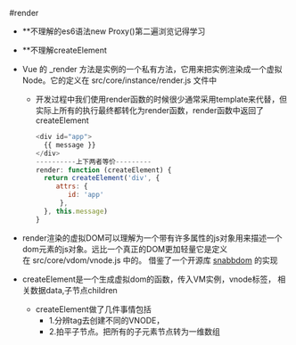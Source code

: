  #render

- **不理解的es6语法new Proxy()第二遍浏览记得学习

- **不理解createElement

- Vue 的 _render 方法是实例的一个私有方法，它用来把实例渲染成一个虚拟 Node。它的定义在 src/core/instance/render.js 文件中 

  - 开发过程中我们使用render函数的时候很少通常采用template来代替，但实际上所有的执行最终都转化为render函数，render函数中返回了createElement

    ```js
    <div id="app">
      {{ message }}
    </div>
    ----------上下两者等价---------
    render: function (createElement) {
      return createElement('div', {
         attrs: {
            id: 'app'
          },
      }, this.message)
    }
    ```

- render渲染的虚拟DOM可以理解为一个带有许多属性的js对象用来描述一个dom元素的js对象。远比一个真正的DOM更加轻量它是定义在 src/core/vdom/vnode.js 中的。 借鉴了一个开源库 [snabbdom](https://github.com/snabbdom/snabbdom) 的实现 

- createElement是一个生成虚拟dom的函数，传入VM实例，vnode标签， 相关数据data,子节点children

  - createElement做了几件事情包括
    - 1.分辨tag去创建不同的VNODE，
    - 2.拍平子节点。把所有的子元素节点转为一维数组